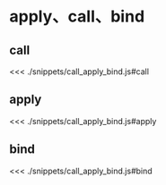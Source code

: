# apply、call、bind

## call

<<< ./snippets/call_apply_bind.js#call

## apply

<<< ./snippets/call_apply_bind.js#apply

## bind

<<< ./snippets/call_apply_bind.js#bind
